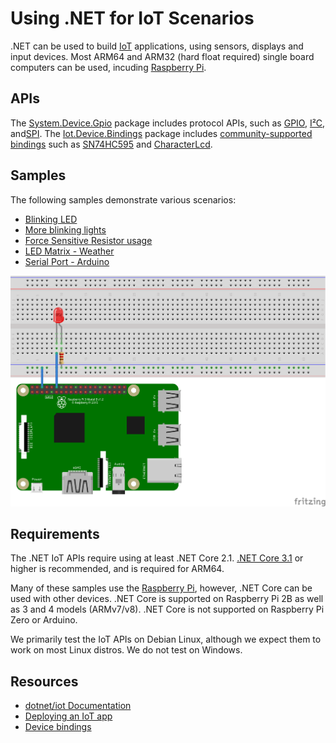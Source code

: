 # Using .NET for IoT Scenarios

.NET can be used to build [IoT](https://en.wikipedia.org/wiki/Internet_of_things) applications, using sensors, displays and input devices. Most ARM64 and ARM32 (hard float required) single board computers can be used, incuding [Raspberry Pi](https://www.raspberrypi.org/). 

## APIs

The [System.Device.Gpio](https://www.nuget.org/packages/System.Device.Gpio) package includes protocol APIs, such as [GPIO](https://en.wikipedia.org/wiki/General-purpose_input/output), [I²C](https://en.wikipedia.org/wiki/I%C2%B2C), and[SPI](https://en.wikipedia.org/wiki/Serial_Peripheral_Interface). The [Iot.Device.Bindings](https://www.nuget.org/packages/Iot.Device.Bindings/) package includes [community-supported bindings](../src/devices/README.md) such as [SN74HC595](../src/devices/Sn74hc595/README.md) and [CharacterLcd](../src/devices/CharacterLcd/README.md).

## Samples

The following samples demonstrate various scenarios: 

* [Blinking LED](led-blink/README.md)
* [More blinking lights](led-more-blinking-lights/README.md)
* [Force Sensitive Resistor usage](force-sensitive-resistor/README.md)
* [LED Matrix - Weather](led-matrix-weather/README.md)
* [Serial Port - Arduino](serialport-arduino/README.md)

![led-blink](led-blink/rpi-led_bb.png)

## Requirements

The .NET IoT APIs require using at least .NET Core 2.1. [.NET Core 3.1](https://dotnet.microsoft.com/download/dotnet-core/3.1) or higher is recommended, and is required for ARM64.

Many of these samples use the [Raspberry Pi](https://www.raspberrypi.org/), however, .NET Core can be used with other devices. .NET Core is supported on Raspberry Pi 2B as well as 3 and 4 models (ARMv7/v8). .NET Core is not supported on Raspberry Pi Zero or Arduino.

We primarily test the IoT APIs on Debian Linux, although we expect them to work on most Linux distros. We do not test on Windows.

## Resources

* [dotnet/iot Documentation](../Documentation/README.md)
* [Deploying an IoT app](../Documentation/How-to-Deploy-an-IoT-App.md)
* [Device bindings](../src/devices/README.md)

